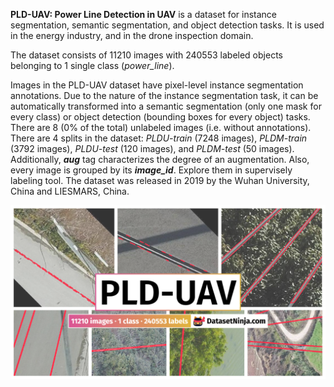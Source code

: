 **PLD-UAV: Power Line Detection in UAV** is a dataset for instance segmentation, semantic segmentation, and object detection tasks. It is used in the energy industry, and in the drone inspection domain. 

The dataset consists of 11210 images with 240553 labeled objects belonging to 1 single class (*power_line*).

Images in the PLD-UAV dataset have pixel-level instance segmentation annotations. Due to the nature of the instance segmentation task, it can be automatically transformed into a semantic segmentation (only one mask for every class) or object detection (bounding boxes for every object) tasks. There are 8 (0% of the total) unlabeled images (i.e. without annotations). There are 4 splits in the dataset: *PLDU-train* (7248 images), *PLDM-train* (3792 images), *PLDU-test* (120 images), and *PLDM-test* (50 images). Additionally, ***aug*** tag characterizes the degree of an augmentation. Also, every image is grouped by its ***image_id***. Explore them in supervisely labeling tool. The dataset was released in 2019 by the Wuhan University, China and LIESMARS, China.

<img src="https://github.com/dataset-ninja/pld-uav/raw/main/visualizations/poster.png">
